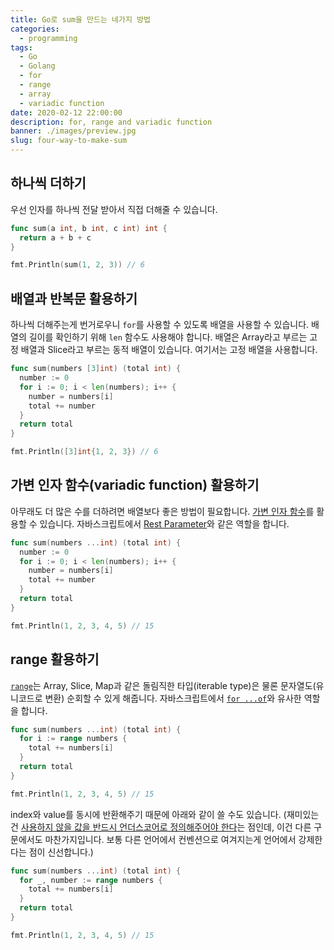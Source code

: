 ```yaml
---
title: Go로 sum을 만드는 네가지 방법
categories:
  - programming
tags:
  - Go
  - Golang
  - for
  - range
  - array
  - variadic function
date: 2020-02-12 22:00:00
description: for, range and variadic function
banner: ./images/preview.jpg
slug: four-way-to-make-sum
---
```


## 하나씩 더하기

우선 인자를 하나씩 전달 받아서 직접 더해줄 수 있습니다.

```go
func sum(a int, b int, c int) int {
  return a + b + c
}

fmt.Println(sum(1, 2, 3)) // 6
```

## 배열과 반복문 활용하기

하나씩 더해주는게 번거로우니 `for`를 사용할 수 있도록 배열을 사용할 수 있습니다. 배열의 길이를 확인하기 위해 `len` 함수도 사용해야 합니다. 배열은 Array라고 부르는 고정 배열과 Slice라고 부르는 동적 배열이 있습니다. 여기서는 고정 배열을 사용합니다.

```go
func sum(numbers [3]int) (total int) {
  number := 0
  for i := 0; i < len(numbers); i++ {
    number = numbers[i]
    total += number
  }
  return total
}

fmt.Println([3]int{1, 2, 3}) // 6
```

## 가변 인자 함수(variadic function) 활용하기

아무래도 더 많은 수를 더하려면 배열보다 좋은 방법이 필요합니다. [가변 인자 함수](https://gobyexample.com/variadic-functions)를 활용할 수 있습니다. 자바스크립트에서 [Rest Parameter](https://developer.mozilla.org/ko/docs/Web/JavaScript/Reference/Functions/rest_parameters)와 같은 역할을 합니다.

```go
func sum(numbers ...int) (total int) {
  number := 0
  for i := 0; i < len(numbers); i++ {
    number = numbers[i]
    total += number
  }
  return total
}

fmt.Println(1, 2, 3, 4, 5) // 15
```

## range 활용하기

[`range`](https://gobyexample.com/range)는 Array, Slice, Map과 같은 돌림직한 타입(iterable type)은 물론 문자열도(유니코드로 변환) 순회할 수 있게 해줍니다. 자바스크립트에서 [`for ...of`](https://developer.mozilla.org/ko/docs/Web/JavaScript/Reference/Statements/for...of)와 유사한 역할을 합니다.

```go
func sum(numbers ...int) (total int) {
  for i := range numbers {
    total += numbers[i]
  }
  return total
}

fmt.Println(1, 2, 3, 4, 5) // 15
```

index와 value를 동시에 반환해주기 때문에 아래와 같이 쓸 수도 있습니다. (재미있는건 [사용하지 않을 값을 반드시 언더스코어로 정의해주어야 한다](https://golang.org/doc/effective_go.html?h=underscore#blank)는 점인데, 이건 다른 구문에서도 마찬가지입니다. 보통 다른 언어에서 컨벤션으로 여겨지는게 언어에서 강제한다는 점이 신선합니다.)

```go
func sum(numbers ...int) (total int) {
  for _, number := range numbers {
    total += numbers[i]
  }
  return total
}

fmt.Println(1, 2, 3, 4, 5) // 15
```
